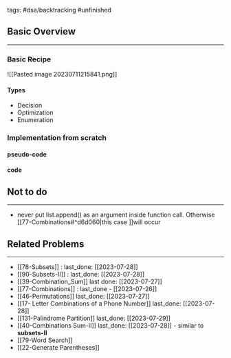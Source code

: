 tags: #dsa/backtracking #unfinished 


## Basic Overview
---
### Basic Recipe
![[Pasted image 20230711215841.png]]

#### Types
- Decision
- Optimization
- Enumeration

### Implementation from scratch
#### pseudo-code
#### code
## Not to do
---
- never put list.append() as an argument inside function call. Otherwise [[77-Combinations#^d6d060|this case ]]will occur

## Related Problems
---
- [[78-Subsets]] : last_done: [[2023-07-28]]
- [[90-Subsets-II]] : last_done: [[2023-07-28]]
- [[39-Combination_Sum]] last done: [[2023-07-27]]
- [[77-Combinations]] : last_done - [[2023-07-26]]
- [[46-Permutations]] last_done: [[2023-07-27]]
- [[17- Letter Combinations of a Phone Number]] last_done: [[2023-07-28]]
- [[131-Palindrome Partition]] last_done: [[2023-07-29]]
- [[40-Combinations Sum-II]] last_done: [[2023-07-28]] - similar to **subsets-II**
- [[79-Word Search]]
- [[22-Generate Parentheses]]


